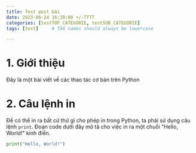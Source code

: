 ```yaml
---
title: Test post bài
date: 2023-06-24 16:30:00 +/-TTTT
categories: [testTOP_CATEGORIE, testSUB_CATEGORIE]
tags: [test]     # TAG names should always be lowercase

---
```


# 1. Giới thiệu


Đây là một bài viết về các thao tác cơ bản trên Python

<!--more-->
# 2. Câu lệnh in


Để có thể in ra bất cứ thứ gì cho phép in trong Python, ta phải sử dụng câu lệnh `print`. Đoạn code dưới đây mô tả cho việc in ra một chuỗi "Hello, World!" kinh điển.

````python
print("Hello, World!")
````
